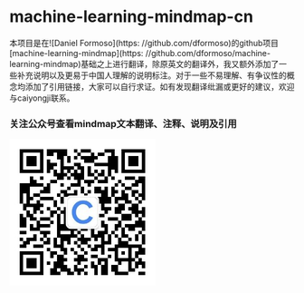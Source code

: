# machine-learning-mindmap-cn


本项目是在![Daniel Formoso](https: //github.com/dformoso)的github项目[machine-learning-mindmap](https: //github.com/dformoso/machine-learning-mindmap)基础之上进行翻译，除原英文的翻译外，我又额外添加了一些补充说明以及更易于中国人理解的说明标注。对于一些不易理解、有争议性的概念均添加了引用链接，大家可以自行求证。如有发现翻译纰漏或更好的建议，欢迎与caiyongji联系。


### 关注公众号查看mindmap文本翻译、注释、说明及引用 ###

![img](./img/qrcode.jpg)